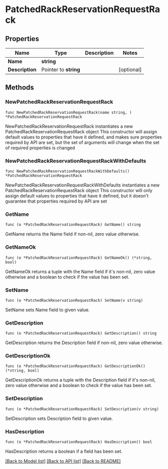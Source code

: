 # PatchedRackReservationRequestRack

## Properties

Name | Type | Description | Notes
------------ | ------------- | ------------- | -------------
**Name** | **string** |  | 
**Description** | Pointer to **string** |  | [optional] 

## Methods

### NewPatchedRackReservationRequestRack

`func NewPatchedRackReservationRequestRack(name string, ) *PatchedRackReservationRequestRack`

NewPatchedRackReservationRequestRack instantiates a new PatchedRackReservationRequestRack object
This constructor will assign default values to properties that have it defined,
and makes sure properties required by API are set, but the set of arguments
will change when the set of required properties is changed

### NewPatchedRackReservationRequestRackWithDefaults

`func NewPatchedRackReservationRequestRackWithDefaults() *PatchedRackReservationRequestRack`

NewPatchedRackReservationRequestRackWithDefaults instantiates a new PatchedRackReservationRequestRack object
This constructor will only assign default values to properties that have it defined,
but it doesn't guarantee that properties required by API are set

### GetName

`func (o *PatchedRackReservationRequestRack) GetName() string`

GetName returns the Name field if non-nil, zero value otherwise.

### GetNameOk

`func (o *PatchedRackReservationRequestRack) GetNameOk() (*string, bool)`

GetNameOk returns a tuple with the Name field if it's non-nil, zero value otherwise
and a boolean to check if the value has been set.

### SetName

`func (o *PatchedRackReservationRequestRack) SetName(v string)`

SetName sets Name field to given value.


### GetDescription

`func (o *PatchedRackReservationRequestRack) GetDescription() string`

GetDescription returns the Description field if non-nil, zero value otherwise.

### GetDescriptionOk

`func (o *PatchedRackReservationRequestRack) GetDescriptionOk() (*string, bool)`

GetDescriptionOk returns a tuple with the Description field if it's non-nil, zero value otherwise
and a boolean to check if the value has been set.

### SetDescription

`func (o *PatchedRackReservationRequestRack) SetDescription(v string)`

SetDescription sets Description field to given value.

### HasDescription

`func (o *PatchedRackReservationRequestRack) HasDescription() bool`

HasDescription returns a boolean if a field has been set.


[[Back to Model list]](../README.md#documentation-for-models) [[Back to API list]](../README.md#documentation-for-api-endpoints) [[Back to README]](../README.md)


